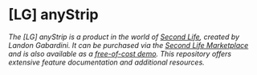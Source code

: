 # [LG] anyStrip

*The [LG] anyStrip is a product in the world of [Second Life](https://www.secondlife.com/), created by Landon Gabardini. It can be purchased via the [Second Life Marketplace](https://marketplace.secondlife.com/p/LG-anyStrip-undress-in-style/21627692) and is also available as a [free-of-cost demo](https://marketplace.secondlife.com/s/LG-anyStrip-DEMO-undress-in-style/21633240). This repository offers extensive feature documentation and additional resources.*
